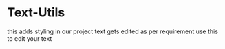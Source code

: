 # Text-Utils
this adds styling in our project
text gets edited as per requirement
use this to edit your text